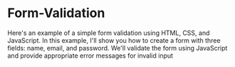 # Form-Validation

Here's an example of a simple form validation using HTML, CSS, and JavaScript. In this example, I'll show you how to create a form with three fields: name, email, and password. We'll validate the form using JavaScript and provide appropriate error messages for invalid input
